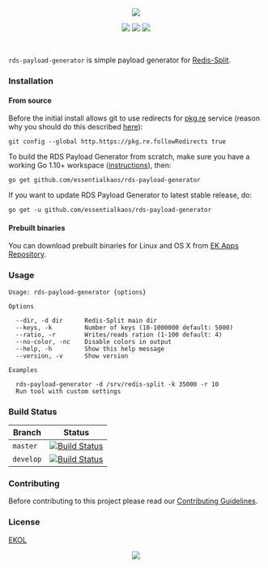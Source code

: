 <p align="center"><a href="#readme"><img src="https://gh.kaos.st/rds-payload-generator.svg"/></a></p>

<p align="center">
  <a href="https://travis-ci.com/essentialkaos/rds-payload-generator"><img src="https://travis-ci.com/essentialkaos/rds-payload-generator.svg"></a>
  <a href="https://goreportcard.com/report/github.com/essentialkaos/rds-payload-generator"><img src="https://goreportcard.com/badge/github.com/essentialkaos/rds-payload-generator"></a>
  <a href="https://essentialkaos.com/ekol"><img src="https://gh.kaos.st/ekol.svg"></a>
</p>

<br/>

`rds-payload-generator` is simple payload generator for [Redis-Split](https://github.com/essentialkaos/rds).

### Installation

#### From source

Before the initial install allows git to use redirects for [pkg.re](https://github.com/essentialkaos/pkgre) service (reason why you should do this described [here](https://github.com/essentialkaos/pkgre#git-support)):

```
git config --global http.https://pkg.re.followRedirects true
```

To build the RDS Payload Generator from scratch, make sure you have a working Go 1.10+ workspace ([instructions](https://golang.org/doc/install)), then:

```
go get github.com/essentialkaos/rds-payload-generator
```

If you want to update RDS Payload Generator to latest stable release, do:

```
go get -u github.com/essentialkaos/rds-payload-generator
```

#### Prebuilt binaries

You can download prebuilt binaries for Linux and OS X from [EK Apps Repository](https://apps.kaos.st/rds-payload-generator/latest).

### Usage

```
Usage: rds-payload-generator {options}

Options

  --dir, -d dir      Redis-Split main dir
  --keys, -k         Number of keys (10-1000000 default: 5000)
  --ratio, -r        Writes/reads ration (1-100 default: 4)
  --no-color, -nc    Disable colors in output
  --help, -h         Show this help message
  --version, -v      Show version

Examples

  rds-payload-generator -d /srv/redis-split -k 35000 -r 10
  Run tool with custom settings

```

### Build Status

| Branch | Status |
|------------|--------|
| `master` | [![Build Status](https://travis-ci.com/essentialkaos/rds-payload-generator.svg?branch=master)](https://travis-ci.com/essentialkaos/rds-payload-generator) |
| `develop` | [![Build Status](https://travis-ci.com/essentialkaos/rds-payload-generator.svg?branch=develop)](https://travis-ci.com/essentialkaos/rds-payload-generator) |

### Contributing

Before contributing to this project please read our [Contributing Guidelines](https://github.com/essentialkaos/contributing-guidelines#contributing-guidelines).

### License

[EKOL](https://essentialkaos.com/ekol)

<p align="center"><a href="https://essentialkaos.com"><img src="https://gh.kaos.st/ekgh.svg"/></a></p>
